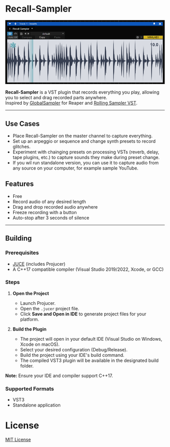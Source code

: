 # Recall-Sampler

![screenshot](screen.png)

**Recall-Sampler** is a VST plugin that records everything you play, allowing you to select and drag recorded parts anywhere.  
Inspired by [GlobalSampler](https://www.reapertips.com/post/capture-anything-in-reaper-with-global-sampler) for Reaper and [Rolling Sampler VST](https://www.birdsthings.com/).

---
## Use Cases

- Place Recall-Sampler on the master channel to capture everything.
- Set up an arpeggio or sequence and change synth presets to record glitches.
- Experiment with chainging presets on processing VSTs (reverb, delay, tape plugins, etc.) to capture sounds they make during preset change.
- If you wil run standalone version, you can use it to capture audio from any source on your computer, for example sample YouTube.

## Features

- Free
- Record audio of any desired length
- Drag and drop recorded audio anywhere
- Freeze recording with a button
- Auto-stop after 3 seconds of silence

---

## Building

### Prerequisites

- [JUCE](https://juce.com/get-juce) (includes Projucer)
- A C++17 compatible compiler (Visual Studio 2019/2022, Xcode, or GCC)

### Steps

1. **Open the Project**
   - Launch Projucer.
   - Open the `.jucer` project file.
   - Click **Save and Open in IDE** to generate project files for your platform.

2. **Build the Plugin**
   - The project will open in your default IDE (Visual Studio on Windows, Xcode on macOS).
   - Select your desired configuration (Debug/Release).
   - Build the project using your IDE's build command.
   - The compiled VST3 plugin will be available in the designated build folder.

**Note:** Ensure your IDE and compiler support C++17.

### Supported Formats

- VST3
- Standalone application

# License

[MIT License](LICENSE)